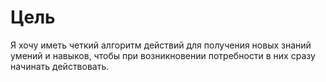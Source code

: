 #  Цель

Я хочу иметь четкий алгоритм действий для получения новых знаний умений и навыков, чтобы при возникновении потребности в них сразу начинать действовать.
